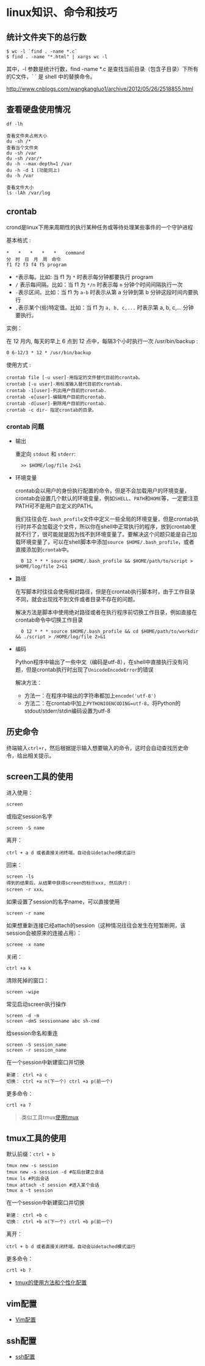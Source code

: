 # linux知识、命令和技巧

## 统计文件夹下的总行数

	$ wc -l `find . -name *.c`
	$ find . -name "*.html" | xargs wc -l

其中，-l 参数是统计行数，find -name *.c 是查找当前目录（包含子目录）下所有的C文件，\` \` 是 shell 中的替换命令。

<http://www.cnblogs.com/wangkangluo1/archive/2012/05/26/2518855.html>


## 查看硬盘使用情况
	df -lh
	
	查看文件夹占用大小
	du -sh /*
	查看当个文件夹
	du -sh /var
	du -sh /var/*
	du -h --max-depth=1 /var
	du -h -d 1 (功能同上)
	du -h /var
	
	查看文件大小
	ls -lAh /var/log
	
## crontab

crond是linux下用来周期性的执行某种任务或等待处理某些事件的一个守护进程

基本格式 : 

	*　　*　　*　　*　　*　　command 
	分　时　日　月　周　命令 
	f1 f2 f3 f4 f5 program 
	
* `*`表示每。比如: 当 f1 为 `*` 时表示每分钟都要执行 program
* `/`	表示每间隔。比如：当 f1 为 `*/n` 时表示每 `n` 分钟个时间间隔执行一次
* `-`表示区间。比如：当 f1 为 `a-b` 时表示从第 a 分钟到第 b 分钟这段时间内要执行
* `,`表示某个(些)特定值。比如：当 f1 为 `a, b, c,...` 时表示第 a, b, c,... 分钟要执行。

实例：

在 12 月内, 每天的早上 6 点到 12 点中，每隔3个小时执行一次 /usr/bin/backup : 

	0 6-12/3 * 12 * /usr/bin/backup 


使用方式 : 

	crontab file [-u user]-用指定的文件替代目前的crontab。 
	crontab [-u user]-用标准输入替代目前的crontab. 
	crontab -1[user]-列出用户目前的crontab. 
	crontab -e[user]-编辑用户目前的crontab. 
	crontab -d[user]-删除用户目前的crontab. 
	crontab -c dir- 指定crontab的目录。 
	
### crontab 问题

* 输出

	重定向 `stdout` 和 `stderr`:
		
		>> $HOME/log/file 2>&1
		
* 环境变量

	crontab会以用户的身份执行配置的命令，但是不会加载用户的环境变量，crontab会设置几个默认的环境变量，例如`SHELL`、`PATH`和`HOME`等，一定要注意PATH可不是用户自定义的PATH。

	我们往往会在`.bash_profile`文件中定义一些全局的环境变量，但是crontab执行时并不会加载这个文件，所以你在shell中正常执行的程序，放到crontab里就不行了，很可能就是因为找不到环境变量了。要解决这个问题只能是自己加载环境变量了，可以在shell脚本中添加`source $HOME/.bash_profile`，或者直接添加到`crontab`中。
	
		0 12 * * * source $HOME/.bash_profile && $HOME/path/to/script > $HOME/log/file 2>&1
		
* 路径

	在写脚本时往往会使用相对路径，但是在crontab执行脚本时，由于工作目录不同，就会出现找不到文件或者目录不存在的问题。

	解决方法是脚本中使用绝对路径或者在执行程序前切换工作目录，例如直接在crontab命令中切换工作目录
	
		0 12 * * * source $HOME/.bash_profile && cd $HOME/path/to/workdir && ./script > /HOME/log/file 2>&1	
		
* 编码

	Python程序中输出了一些中文（编码是utf-8），在shell中直接执行没有问题，但是crontab执行时出现了`UnicodeEncodeError`的错误
	
	解决方法：
	
	* 方法一：在程序中输出的字符串都加上`encode('utf-8')`
	* 方法二：在crontab中加上`PYTHONIOENCODING=utf-8`，将Python的stdout/stderr/stdin编码设置为utf-8
	
		
		
	
## 历史命令

终端输入`ctrl+r`，然后根据提示输入想要输入的命令，这时会自动查找历史命令，给出相关提示。

	
## screen工具的使用

进入使用：
	
	screen

或指定session名字 

	screen -S name


离开：

	ctrl + a d 或者直接关闭终端，自动会以detached模式运行

回来： 

	screen -ls 
	得到的结果后，从结果中获得screen的标示xxx, 然后执行： 
	screen -r xxx。
	
如果设置了session的名字name，可以直接使用

	screen -r name
	
如果想重新连接已经attach的session（这种情况往往会发生在短暂断网，该session会被原来的连接占用）：

	screee -x name

关闭： 

	ctrl +a k

清除死掉的窗口： 
	
	screen -wipe

常见启动screen执行操作

	screen -d -m
	screen -dmS sessionname abc sh-cmd

给session命名和重连

	screen -S session_name
	screen -r session_name	
	
在一个session中新建窗口并切换

	新建： ctrl +a c
	切换： ctrl +a n(下一个) ctrl +a p(前一个)

更多命令：

	crtl +a ?
	
> 类似工具tmux[使用tmux](http://www.wushxin.top/2016/03/28/%E4%BD%BF%E7%94%A8tmux.html)

## tmux工具的使用	

默认前缀：`ctrl + b`

	tmux new -s session
	tmux new -s session -d #在后台建立会话
	tmux ls #列出会话
	tmux attach -t session #进入某个会话
	tmux a -t session

在一个session中新建窗口并切换

	新建： ctrl +b c
	切换： ctrl +b n(下一个) ctrl +b p(前一个)
	
离开：

	ctrl + b d 或者直接关闭终端，自动会以detached模式运行	
	

更多命令：

	crtl +b ?
	
	
	
* [tmux的使用方法和个性化配置](http://mingxinglai.com/cn/2012/09/tmux/)	

## vim配置

* [Vim配置](../software_usage/vim.md)

## ssh配置

* [ssh配置](../ssh/ssh.md)

	
	